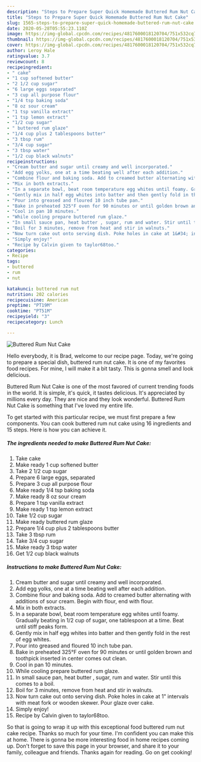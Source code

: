 ```yaml
---
description: "Steps to Prepare Super Quick Homemade Buttered Rum Nut Cake"
title: "Steps to Prepare Super Quick Homemade Buttered Rum Nut Cake"
slug: 1565-steps-to-prepare-super-quick-homemade-buttered-rum-nut-cake
date: 2020-05-28T05:55:23.110Z
image: https://img-global.cpcdn.com/recipes/4817600018120704/751x532cq70/buttered-rum-nut-cake-recipe-main-photo.jpg
thumbnail: https://img-global.cpcdn.com/recipes/4817600018120704/751x532cq70/buttered-rum-nut-cake-recipe-main-photo.jpg
cover: https://img-global.cpcdn.com/recipes/4817600018120704/751x532cq70/buttered-rum-nut-cake-recipe-main-photo.jpg
author: Leroy Hale
ratingvalue: 3.7
reviewcount: 8
recipeingredient:
- " cake"
- "1 cup softened butter"
- "2 1/2 cup sugar"
- "6 large eggs separated"
- "3 cup all purpose flour"
- "1/4 tsp baking soda"
- "8 oz sour cream"
- "1 tsp vanilla extract"
- "1 tsp lemon extract"
- "1/2 cup sugar"
- " buttered rum glaze"
- "1/4 cup plus 2 tablespoons butter"
- "3 tbsp rum"
- "3/4 cup sugar"
- "3 tbsp water"
- "1/2 cup black walnuts"
recipeinstructions:
- "Cream butter and sugar until creamy and well incorporated."
- "Add egg yolks, one at a time beating well after each addition."
- "Combine flour and baking soda. Add to creamed butter alternating with additions of sour cream. Begin with flour, end with flour."
- "Mix in both extracts."
- "In a separate bowl, beat room temperature egg whites until foamy. Gradually beating in 1/2 cup of sugar, one tablespoon at a time. Beat until stiff peaks form."
- "Gently mix in half egg whites into batter and then gently fold in the rest of egg whites."
- "Pour into greased and floured 10 inch tube pan."
- "Bake in preheated 325°F oven for 90 minutes or until golden brown and toothpick inserted in center comes out clean."
- "Cool in pan 10 minutes."
- "While cooling prepare buttered rum glaze."
- "In small sauce pan, heat butter , sugar, rum and water. Stir until this comes to a boil."
- "Boil for 3 minutes, remove from heat and stir in walnuts."
- "Now turn cake out onto serving dish. Poke holes in cake at 1&#34; intervals with meat fork or wooden skewer. Pour glaze over cake."
- "Simply enjoy!"
- "Recipe by Calvin given to taylor68too."
categories:
- Recipe
tags:
- buttered
- rum
- nut

katakunci: buttered rum nut 
nutrition: 202 calories
recipecuisine: American
preptime: "PT19M"
cooktime: "PT51M"
recipeyield: "3"
recipecategory: Lunch

---
```



![Buttered Rum Nut Cake](https://img-global.cpcdn.com/recipes/4817600018120704/751x532cq70/buttered-rum-nut-cake-recipe-main-photo.jpg)

Hello everybody, it is Brad, welcome to our recipe page. Today, we're going to prepare a special dish, buttered rum nut cake. It is one of my favorites food recipes. For mine, I will make it a bit tasty. This is gonna smell and look delicious.

Buttered Rum Nut Cake is one of the most favored of current trending foods in the world. It is simple, it's quick, it tastes delicious. It's appreciated by millions every day. They are nice and they look wonderful. Buttered Rum Nut Cake is something that I've loved my entire life.




To get started with this particular recipe, we must first prepare a few components. You can cook buttered rum nut cake using 16 ingredients and 15 steps. Here is how you can achieve it.

<!--inarticleads1-->

##### The ingredients needed to make Buttered Rum Nut Cake:

1. Take  cake
1. Make ready 1 cup softened butter
1. Take 2 1/2 cup sugar
1. Prepare 6 large eggs, separated
1. Prepare 3 cup all purpose flour
1. Make ready 1/4 tsp baking soda
1. Make ready 8 oz sour cream
1. Prepare 1 tsp vanilla extract
1. Make ready 1 tsp lemon extract
1. Take 1/2 cup sugar
1. Make ready  buttered rum glaze
1. Prepare 1/4 cup plus 2 tablespoons butter
1. Take 3 tbsp rum
1. Take 3/4 cup sugar
1. Make ready 3 tbsp water
1. Get 1/2 cup black walnuts




<!--inarticleads2-->

##### Instructions to make Buttered Rum Nut Cake:

1. Cream butter and sugar until creamy and well incorporated.
1. Add egg yolks, one at a time beating well after each addition.
1. Combine flour and baking soda. Add to creamed butter alternating with additions of sour cream. Begin with flour, end with flour.
1. Mix in both extracts.
1. In a separate bowl, beat room temperature egg whites until foamy. Gradually beating in 1/2 cup of sugar, one tablespoon at a time. Beat until stiff peaks form.
1. Gently mix in half egg whites into batter and then gently fold in the rest of egg whites.
1. Pour into greased and floured 10 inch tube pan.
1. Bake in preheated 325°F oven for 90 minutes or until golden brown and toothpick inserted in center comes out clean.
1. Cool in pan 10 minutes.
1. While cooling prepare buttered rum glaze.
1. In small sauce pan, heat butter , sugar, rum and water. Stir until this comes to a boil.
1. Boil for 3 minutes, remove from heat and stir in walnuts.
1. Now turn cake out onto serving dish. Poke holes in cake at 1&#34; intervals with meat fork or wooden skewer. Pour glaze over cake.
1. Simply enjoy!
1. Recipe by Calvin given to taylor68too.




So that is going to wrap it up with this exceptional food buttered rum nut cake recipe. Thanks so much for your time. I'm confident you can make this at home. There is gonna be more interesting food in home recipes coming up. Don't forget to save this page in your browser, and share it to your family, colleague and friends. Thanks again for reading. Go on get cooking!
